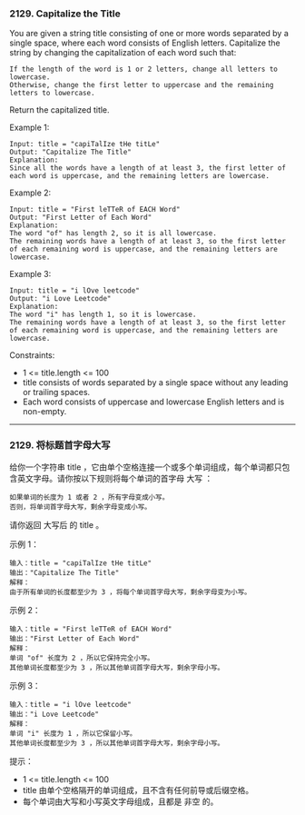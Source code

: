 ### 2129. Capitalize the Title
You are given a string title consisting of one or more words separated by a single space, where each word consists of English letters. Capitalize the string by changing the capitalization of each word such that:

    If the length of the word is 1 or 2 letters, change all letters to lowercase.
    Otherwise, change the first letter to uppercase and the remaining letters to lowercase.

Return the capitalized title.



Example 1:

	Input: title = "capiTalIze tHe titLe"
	Output: "Capitalize The Title"
	Explanation:
	Since all the words have a length of at least 3, the first letter of each word is uppercase, and the remaining letters are lowercase.

Example 2:

	Input: title = "First leTTeR of EACH Word"
	Output: "First Letter of Each Word"
	Explanation:
	The word "of" has length 2, so it is all lowercase.
	The remaining words have a length of at least 3, so the first letter of each remaining word is uppercase, and the remaining letters are lowercase.

Example 3:

	Input: title = "i lOve leetcode"
	Output: "i Love Leetcode"
	Explanation:
	The word "i" has length 1, so it is lowercase.
	The remaining words have a length of at least 3, so the first letter of each remaining word is uppercase, and the remaining letters are lowercase.



Constraints:

* 1 <= title.length <= 100
* title consists of words separated by a single space without any leading or trailing spaces.
* Each word consists of uppercase and lowercase English letters and is non-empty.

----

### 2129. 将标题首字母大写
给你一个字符串 title ，它由单个空格连接一个或多个单词组成，每个单词都只包含英文字母。请你按以下规则将每个单词的首字母 大写 ：

    如果单词的长度为 1 或者 2 ，所有字母变成小写。
    否则，将单词首字母大写，剩余字母变成小写。

请你返回 大写后 的 title 。



示例 1：

	输入：title = "capiTalIze tHe titLe"
	输出："Capitalize The Title"
	解释：
	由于所有单词的长度都至少为 3 ，将每个单词首字母大写，剩余字母变为小写。

示例 2：

	输入：title = "First leTTeR of EACH Word"
	输出："First Letter of Each Word"
	解释：
	单词 "of" 长度为 2 ，所以它保持完全小写。
	其他单词长度都至少为 3 ，所以其他单词首字母大写，剩余字母小写。

示例 3：

	输入：title = "i lOve leetcode"
	输出："i Love Leetcode"
	解释：
	单词 "i" 长度为 1 ，所以它保留小写。
	其他单词长度都至少为 3 ，所以其他单词首字母大写，剩余字母小写。



提示：

* 1 <= title.length <= 100
* title 由单个空格隔开的单词组成，且不含有任何前导或后缀空格。
* 每个单词由大写和小写英文字母组成，且都是 非空 的。

